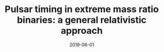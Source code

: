 ---
title: "Pulsar timing in extreme mass ratio binaries: a general relativistic approach"
date: 2019-06-01
publishDate: 2019-06-01T00:00:00.000000Z
authors: ["T. Kimpson", "K. Wu", "and S. Zane"]
publication_types: ["2"]
abstract: ""
featured: false
publication: "*MNRAS*"
doi: "10.1093/mnras/stz845"
links:
  - icon_pack: 
    icon: 
    name: arxiv
    url: 'https://arxiv.org/abs/1903.08258'
---